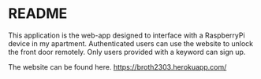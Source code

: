 # README

This application is the web-app designed to interface with a RaspberryPi device in my apartment. Authenticated users can use the website to unlock the front door remotely. Only users provided with a keyword can sign up. 

The website can be found here. https://broth2303.herokuapp.com/